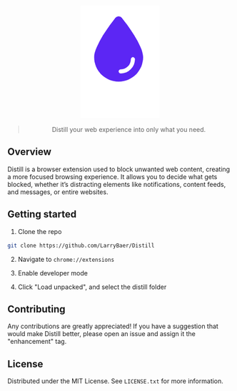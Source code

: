 <div align="center">

[![Distill](./assets/images/logo_with_text.png)](https://github.com/LarryBaer/Distill)

> Distill your web experience into only what you need.

</div>

## Overview

Distill is a browser extension used to block unwanted web content, creating a more focused browsing experience. It allows you to decide what gets blocked, whether it’s distracting elements like notifications, content feeds, and messages, or entire websites.

## Getting started

1. Clone the repo

```sh
git clone https://github.com/LarryBaer/Distill

```

2. Navigate to `chrome://extensions`

3. Enable developer mode

4. Click "Load unpacked", and select the distill folder

## Contributing

Any contributions are greatly appreciated!
If you have a suggestion that would make Distill better, please open an issue and assign it the "enhancement" tag.

## License

Distributed under the MIT License. See `LICENSE.txt` for more information.
